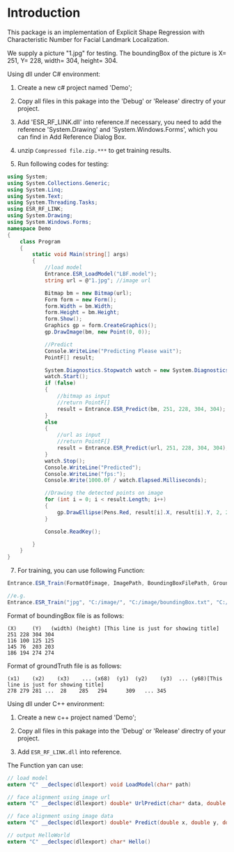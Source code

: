 # Introduction

This package is an implementation of Explicit Shape Regression with Characteristic Number for Facial Landmark Localization.

We supply a  picture "1.jpg" for testing. The boundingBox of the picture is X= 251, Y= 228, width= 304, height= 304.

Using dll under C# environment:

1. Create a new c# project named 'Demo';

2. Copy all files in this pakage into the 'Debug' or 'Release' directry of your project.

3. Add 'ESR_RF_LINK.dll' into reference.If necessary, you need to add the reference 'System.Drawing' and 'System.Windows.Forms', which you can find in Add Reference Dialog Box.

5. unzip `Compressed file.zip.***` to get training results.

6. Run following codes for testing:
```C#
using System;
using System.Collections.Generic;
using System.Linq;
using System.Text;
using System.Threading.Tasks;
using ESR_RF_LINK;
using System.Drawing;
using System.Windows.Forms;
namespace Demo
{
    class Program
    {
        static void Main(string[] args)
        {
            //load model
            Entrance.ESR_LoadModel("LBF.model");
            string url = @"1.jpg"; //image url

            Bitmap bm = new Bitmap(url);
            Form form = new Form();
            form.Width = bm.Width;
            form.Height = bm.Height;
            form.Show();
            Graphics gp = form.CreateGraphics();
            gp.DrawImage(bm, new Point(0, 0));

            //Predict
            Console.WriteLine("Predicting Please wait");
            PointF[] result;

            System.Diagnostics.Stopwatch watch = new System.Diagnostics.Stopwatch();
            watch.Start();
            if (false)
            {
                //bitmap as input
                //return PointF[]
                result = Entrance.ESR_Predict(bm, 251, 228, 304, 304);
            }
            else
            {
                //url as input
                //return PointF[]
                result = Entrance.ESR_Predict(url, 251, 228, 304, 304);
            }
            watch.Stop();
            Console.WriteLine("Predicted");
            Console.WriteLine("fps:");
            Console.Write(1000.0f / watch.Elapsed.Milliseconds);

            //Drawing the detected points on image
            for (int i = 0; i < result.Length; i++)
            {
                gp.DrawEllipse(Pens.Red, result[i].X, result[i].Y, 2, 2);
            }

            Console.ReadKey();

        }
    }
}
```
7. For training, you can use following Function:

```C#
Entrance.ESR_Train(FormatOfimage, ImagePath, BoundingBoxFilePath, GroundtruthFilePath, NumberOfImages);

//e.g.
Entrance.ESR_Train("jpg", "C:/image/", "C:/image/boundingBox.txt", "C:/image/groundTruth.txt", 486);
```
Format of boundingBox file is as follows:
```
(X)     (Y)   (width) (height) [This line is just for showing title]
251	228	304	304
116	100	125	125
145	76	203	203
186	194	274	274
```

Format of groundTruth file is as follows:
```
(x1)    (x2)    (x3)    ... (x68)  (y1)  (y2)    (y3)  ... (y68)[This line is just for showing title]
278	279	281	...  28    285	 294	  309   ... 345
```
Using dll under C++ environment:
1. Create a new c++ project named 'Demo';

2. Copy all files in this pakage into the 'Debug' or 'Release' directry of your project.

3. Add `ESR_RF_LINK.dll` into reference.

The Function yan can use:
```C#
// load model
extern "C" __declspec(dllexport) void LoadModel(char* path)

// face alignment using image url
extern "C" __declspec(dllexport) double* UrlPredict(char* data, double x, double y, double width, double height)

// face alignment using image data
extern "C" __declspec(dllexport) double* Predict(double x, double y, double width, double height, char* data,double imHeight,double imWidth)

// output HelloWorld
extern "C" __declspec(dllexport) char* Hello()
```
